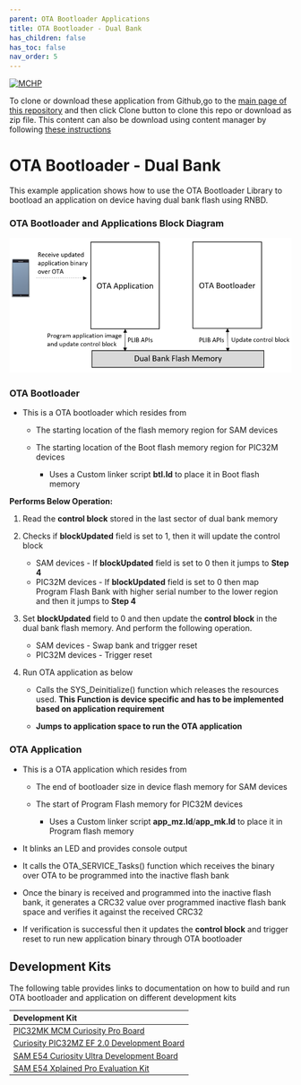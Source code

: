 ```yaml
---
parent: OTA Bootloader Applications
title: OTA Bootloader - Dual Bank
has_children: false
has_toc: false
nav_order: 5
---
```


[![MCHP](https://www.microchip.com/ResourcePackages/Microchip/assets/dist/images/logo.png)](https://www.microchip.com)

To clone or download these application from Github,go to the [main page of this repository](https://github.com/Microchip-MPLAB-Harmony/bootloader_apps_ota) and then click Clone button to clone this repo or download as zip file. This content can also be download using content manager by following [these instructions](https://github.com/Microchip-MPLAB-Harmony/contentmanager/wiki)

# OTA Bootloader - Dual Bank

This example application shows how to use the OTA Bootloader Library to bootload an application on device having dual bank flash using RNBD.

### OTA Bootloader and Applications Block Diagram

![ota_btl_block_dual_bank_diagram](docs/images/ota_btl_block_dual_bank_diagram.png)

### OTA Bootloader

- This is a OTA bootloader which resides from
    - The starting location of the flash memory region for SAM devices

    - The starting location of the Boot flash memory region for PIC32M devices
        - Uses a Custom linker script **btl.ld** to place it in Boot flash memory

**Performs Below Operation:**

1. Read the **control block** stored in the last sector of dual bank memory

2. Checks if **blockUpdated** field is set to 1, then it will update the control block
    - SAM devices - If **blockUpdated** field is set to 0 then it jumps to **Step 4**
    - PIC32M devices - If **blockUpdated** field is set to 0 then map Program Flash Bank with higher serial number to the lower region and then it jumps to **Step 4**

3. Set **blockUpdated** field to 0 and then update the **control block** in the dual bank flash memory. And perform the following operation.
    - SAM devices - Swap bank and trigger reset
	- PIC32M devices - Trigger reset

4. Run OTA application as below
    - Calls the SYS_Deinitialize() function which releases the resources used. **This Function is device specific and has to be implemented based on application requirement**

    - **Jumps to application space to run the OTA application**
### OTA Application

- This is a OTA application which resides from
    - The end of bootloader size in device flash memory for SAM devices

    - The start of Program Flash memory for PIC32M devices
        - Uses a Custom linker script **app_mz.ld**/**app_mk.ld** to place it in Program flash memory

- It blinks an LED and provides console output

- It calls the OTA_SERVICE_Tasks() function which receives the binary over OTA to be programmed into the inactive flash bank

- Once the binary is received and programmed into the inactive flash bank, it generates a CRC32 value over programmed inactive flash bank space and verifies it against the received CRC32

- If verification is successful then it updates the **control block** and trigger reset to run new application binary through OTA bootloader

## Development Kits
The following table provides links to documentation on how to build and run OTA bootloader and application on different development kits

| Development Kit |
|:---------|
|[PIC32MK MCM Curiosity Pro Board](docs/readme_pic32mk_mcm_curiosity_pro.md) |
|[Curiosity PIC32MZ EF 2.0 Development Board](docs/readme_pic32mz_ef_curiosity.md) |
|[SAM E54 Curiosity Ultra Development Board](docs/readme_sam_e54_cult.md) |
|[SAM E54 Xplained Pro Evaluation Kit](docs/readme_sam_e54_xpro.md) |
